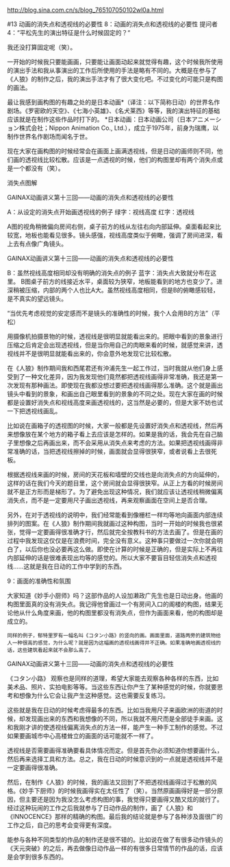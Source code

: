 









http://blog.sina.com.cn/s/blog_765107050102wl0a.html








#13 动画的消失点和透视线的必要性 
8：动画的消失点和透视线的必要性
提问者4：“平松先生的演出特征是什么时候固定的？“

我还没打算固定呢（笑）。

一开始的时候我只要能画画，只要能让画面动起来就觉得有趣，这个时候我所使用的演出手法和我从事演出的工作后所使用的手法是略有不同的。大概是在参与了《人狼》的制作之后，我的演出手法才有了很大变化吧。不过变化的可能只是构图的画法。

最让我感到画构图的有趣之处的是日本动画*（译注：以下简称日动）的世界名作剧场。《罗密欧的天空》、《七海小英雄》、《名犬莱西》等等，我的演出特征的基础应该就是在制作这些作品时打下的。
*日本动画：日本动画公司（日本アニメーション株式会社；Nippon Animation Co., Ltd.），成立于1975年，前身为瑞鹰，以制作世界名作剧场而闻名于世。

现在大家在画构图的时候经常会在画面上画满透视线，但是日动的画师则不同，他们画的透视线比较松散。应该是一点透视的时候，他们的构图里却有两个消失点或是一个都没有（笑）。

消失点图解

GAINAX动画讲义第十三回——动画的消失点和透视线的必要性

A：从设定的消失点开始画透视线的例子  绿字：视线高度 红字：透视线

A图的视角稍微偏向房间右侧，桌子前方的线从左往右向内部延伸。桌面看起来比较宽，地板也能看见很多。镜头感强，视线高度类似于俯瞰，强调了房间进深，看上去有点像广角镜头。

GAINAX动画讲义第十三回——动画的消失点和透视线的必要性

B：虽然视线高度相同却没有明确的消失点的例子  蓝字：消失点大致就分布在这里。
B图桌子前方的线接近水平，桌面较为狭窄，地板能看到的地方也变少了。进深稍被压缩，内部的两个人也比A大。虽然视线高度相同，但是B的俯瞰感较轻，是不真实的望远镜头。

“当优先考虑视觉的安定感而不是镜头的准确性的时候，我个人会用B的方法”（平松）

用摄像机拍摄景物的时候，透视线是很明显就能看出来的。把眼中看到的景象进行压缩之后肯定会出现透视线，但是当你用自己的肉眼来看的时候，就感觉来讲，透视线并不是很明显就能看出来的，你会意外地发现它比较松散。

在《人狼》制作期间我和西尾君还有沖浦先生一起工作过，当时我就从他们身上感受到了一种文化差异，因为我发现他们竟然都把透视线画得非常准确，我还是第一次发现有那种画法。即使现在我都没想过要把透视线画得那么准确。这个就是画出镜头中看到的景象，和画出自己眼里看到的景象的不同之处。现在大家在画的时候都是设置好消失点和视线高度来画透视线的，这当然是必要的，但是大家不妨也试一下把透视线画乱。

比如说在画箱子的透视图的时候，大家一般都是先设置好消失点和透视线，然后再来想像放在某个地方的箱子看上去应该是怎样的。如果是我的话，我会先在自己脑子里想像之后再画出来，而不会采用从消失点来考虑的方法。如果把透视线画得非常准确的话，当把透视线擦掉的时候，画面就会显得很狭窄，或者说看上去很死板。

根据透视线来画的时候，房间的天花板和墙壁的交线也是向消失点的方向延伸的，这样的话在我们今天的题目里，这个房间就会显得很狭窄。从正上方看的时候房间就不是正方形而是梯形了。为了避免出现这种情况，我们就应该让透视线稍微偏离消失点，而不是一定要用尺子画出透视线，再来观察画面在空间上是否合理。

另外，在对于透视线的说明中，我们经常能看到像栅栏一样均等地向画面内部连续排列的图案。在《人狼》制作期间我就画过这种构图，当时一开始的时候我也很紧张，觉得一定要画得很准确才行，然后就完全按教科书的方法去画了。但是在画的过程中我发现这仅仅是在浪费时间，完全没有意义。这种事只要做过一次你就会明白了，以后你也没必要再这么做。即使在计算的时候是正确的，但是实际上不再往内部延伸的话是很难表现出均等的感觉的。所以大家不要盲目轻信消失点和透视线……这就是我在日动的工作中学到的东西。

9：画面的准确性和氛围

大家知道《妙手小厨师》吗？这部作品的人设加濑政广先生也是日动出身。他画的构图里面真的没有消失点。我记得他曾画过一个有房间入口的阁楼的构图，结果无论他从什么角度来画，他的构图里都没有消失点，但作为画面来看，他的构图却是成立的。

    同样的例子，郁特里罗有一幅名叫《コタン小路》的竖向的画。画面里面，道路两旁的建筑物给人一种很高的感觉，为什么呢？就是因为这幅画的透视线画得并不正确。如果准确地画透视线的话，这些建筑看起来就不会那么高了。

GAINAX动画讲义第十三回——动画的消失点和透视线的必要性

《コタン小路》
观察也是同样的道理，希望大家能去观察各种各样的东西，比如美术品、照片、实拍电影等等。当这些东西让你产生了某种感觉的时候，你就要思考和想像为什么它会让我产生这种感觉。这也需要反复练习。

这些就是我在日动的时候考虑得最多的东西。比如当我用尺子来画欧洲的街道的时候，却发现画出来的东西和我想像的不同，所以我就不用尺而是全部徒手来画。这和我刚才讲的使透视线偏离消失点的方法一样，能产生一种手工制作的感觉。不过如果要画城市中心高楼耸立的画面的话可能就不一样了。

透视线是否需要画得准确要看具体情况而定。但是首先你必须知道你想要画什么，然后再来选择工具和方法。总之，我在日动的时候意识到的一点就是透视线并不是一定要画得很准确。

然后，在制作《人狼》的时候，我的画法又回到了不把透视线画得过于松散的风格。《妙手下厨师》的时候我画得实在太任性了（笑）。当然原画画得好是一部分原因，但主要还是因为我没怎么考虑构图的事，我觉得只要画得又酷又炫的就行了。经过这种玩闹的工作之后我就参与了日动作品的制作，画了《人狼》和《INNOCENCE》那样的精确的构图。最后我的结论就是参与了各种涉及面很广的工作之后，自己的思考会变得更有深度。

能参与各种不同类型的作品的制作还是很不错的。比如说在做了有很多动作镜头的《天元突破》的之后，再去做像日动作品一样的有很多日常情节的作品的话，应该是会学到很多东西的。
















